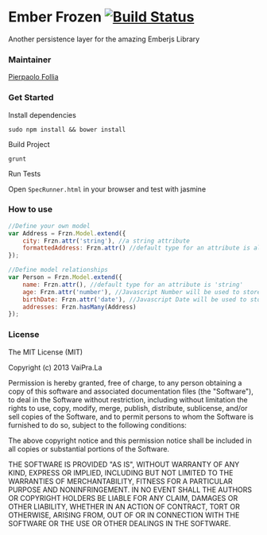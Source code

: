 Ember Frozen [![Build Status](https://travis-ci.org/madchicken/ember-frozen.png)](https://travis-ci.org/madchicken/ember-frozen)
===

Another persistence layer for the amazing Emberjs Library

### Maintainer

[Pierpaolo Follia](https://github.com/madchicken)

### Get Started

Install dependencies

`sudo npm install && bower install`

Build Project

`grunt`

Run Tests

Open `SpecRunner.html` in your browser and test with jasmine

### How to use


```javascript
//Define your own model
var Address = Frzn.Model.extend({
    city: Frzn.attr('string'), //a string attribute
    formattedAddress: Frzn.attr() //default type for an attribute is always 'string'
});

//Define model relationships
var Person = Frzn.Model.extend({
    name: Frzn.attr(), //default type for an attribute is 'string'
    age: Frzn.attr('number'), //Javascript Number will be used to store data
    birthDate: Frzn.attr('date'), //Javascript Date will be used to store data,
    addresses: Frzn.hasMany(Address)
});


```

### License

The MIT License (MIT)

Copyright (c) 2013 VaiPra.La

Permission is hereby granted, free of charge, to any person obtaining a copy of
this software and associated documentation files (the "Software"), to deal in
the Software without restriction, including without limitation the rights to
use, copy, modify, merge, publish, distribute, sublicense, and/or sell copies of
the Software, and to permit persons to whom the Software is furnished to do so,
subject to the following conditions:

The above copyright notice and this permission notice shall be included in all
copies or substantial portions of the Software.

THE SOFTWARE IS PROVIDED "AS IS", WITHOUT WARRANTY OF ANY KIND, EXPRESS OR
IMPLIED, INCLUDING BUT NOT LIMITED TO THE WARRANTIES OF MERCHANTABILITY, FITNESS
FOR A PARTICULAR PURPOSE AND NONINFRINGEMENT. IN NO EVENT SHALL THE AUTHORS OR
COPYRIGHT HOLDERS BE LIABLE FOR ANY CLAIM, DAMAGES OR OTHER LIABILITY, WHETHER
IN AN ACTION OF CONTRACT, TORT OR OTHERWISE, ARISING FROM, OUT OF OR IN
CONNECTION WITH THE SOFTWARE OR THE USE OR OTHER DEALINGS IN THE SOFTWARE.
